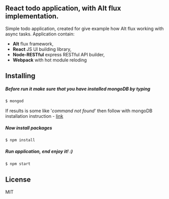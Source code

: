 ## React todo application, with Alt flux implementation.

Simple todo application, created for give example how Alt flux working with async tasks.
Application contain:

- **Alt** flux framework,
- **React** JS UI building library,
- **Node-RESTful** express RESTful API builder,
- **Webpack** with hot module reloding

## Installing

##### Before run it make sure that you have installed mongoDB by typing

```bash
$ mongod
```
If results is some like '*command not found*' then follow with mongoDB installation instruction - [link](https://docs.mongodb.org/manual/installation/)

##### Now install packages

```bash
$ npm install
```

##### Run application, end enjoy it! :)

```bash
$ npm start
```

## License

MIT
